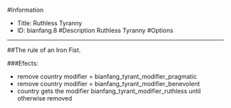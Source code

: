 #Information
 - Title: Ruthless Tyranny
 - ID: bianfang.8
#Description
Ruthless Tyranny
#Options

___
##The rule of an Iron Fist.

###Efects:<ul><li>remove country modifier = bianfang_tyrant_modifier_pragmatic</li><li>remove country modifier = bianfang_tyrant_modifier_benevolent</li><li>country gets the modifier bianfang_tyrant_modifier_ruthless until otherwise removed</li></ul>
